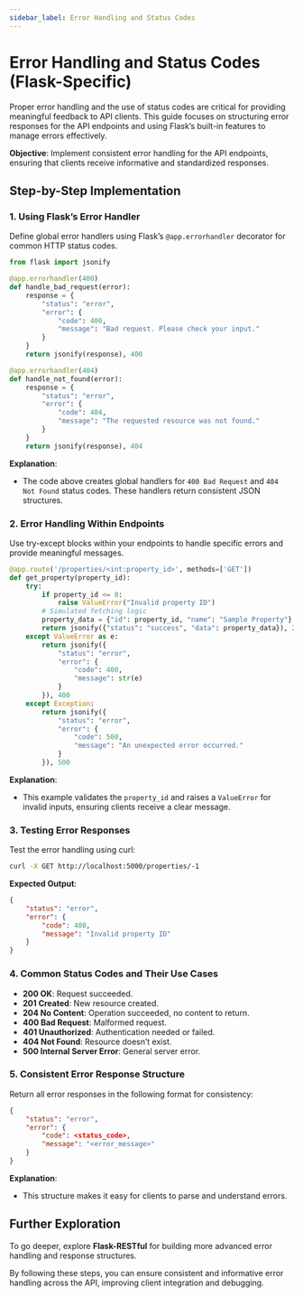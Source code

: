```yaml
---
sidebar_label: Error Handling and Status Codes
---
```

# Error Handling and Status Codes (Flask-Specific)

Proper error handling and the use of status codes are critical for providing meaningful feedback to API clients. This guide focuses on structuring error responses for the API endpoints and using Flask’s built-in features to manage errors effectively.

**Objective**: Implement consistent error handling for the API endpoints, ensuring that clients receive informative and standardized responses.

## Step-by-Step Implementation

### 1. Using Flask’s Error Handler
Define global error handlers using Flask’s `@app.errorhandler` decorator for common HTTP status codes.

```python
from flask import jsonify

@app.errorhandler(400)
def handle_bad_request(error):
    response = {
        "status": "error",
        "error": {
            "code": 400,
            "message": "Bad request. Please check your input."
        }
    }
    return jsonify(response), 400

@app.errorhandler(404)
def handle_not_found(error):
    response = {
        "status": "error",
        "error": {
            "code": 404,
            "message": "The requested resource was not found."
        }
    }
    return jsonify(response), 404
```

**Explanation**:
- The code above creates global handlers for `400 Bad Request` and `404 Not Found` status codes. These handlers return consistent JSON structures.

### 2. Error Handling Within Endpoints
Use try-except blocks within your endpoints to handle specific errors and provide meaningful messages.

```python
@app.route('/properties/<int:property_id>', methods=['GET'])
def get_property(property_id):
    try:
        if property_id <= 0:
            raise ValueError("Invalid property ID")
        # Simulated fetching logic
        property_data = {"id": property_id, "name": "Sample Property"}
        return jsonify({"status": "success", "data": property_data}), 200
    except ValueError as e:
        return jsonify({
            "status": "error",
            "error": {
                "code": 400,
                "message": str(e)
            }
        }), 400
    except Exception:
        return jsonify({
            "status": "error",
            "error": {
                "code": 500,
                "message": "An unexpected error occurred."
            }
        }), 500
```

**Explanation**:
- This example validates the `property_id` and raises a `ValueError` for invalid inputs, ensuring clients receive a clear message.

### 3. Testing Error Responses
Test the error handling using curl:
```bash
curl -X GET http://localhost:5000/properties/-1
```

**Expected Output**:
```json
{
    "status": "error",
    "error": {
        "code": 400,
        "message": "Invalid property ID"
    }
}
```

### 4. Common Status Codes and Their Use Cases
- **200 OK**: Request succeeded.
- **201 Created**: New resource created.
- **204 No Content**: Operation succeeded, no content to return.
- **400 Bad Request**: Malformed request.
- **401 Unauthorized**: Authentication needed or failed.
- **404 Not Found**: Resource doesn’t exist.
- **500 Internal Server Error**: General server error.

### 5. Consistent Error Response Structure
Return all error responses in the following format for consistency:
```json
{
    "status": "error",
    "error": {
        "code": <status_code>,
        "message": "<error_message>"
    }
}
```

**Explanation**:
- This structure makes it easy for clients to parse and understand errors.

## Further Exploration
To go deeper, explore **Flask-RESTful** for building more advanced error handling and response structures.

By following these steps, you can ensure consistent and informative error handling across the API, improving client integration and debugging.
